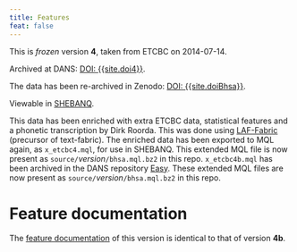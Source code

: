 ```yaml
---
title: Features
feat: false
---
```


This is *frozen* version **4**, taken from ETCBC on 2014-07-14.

Archived at DANS: [DOI: {{site.doi4}}]({{site.doi4_url}}).

The data has been re-archived in Zenodo: [DOI: {{site.doiBhsa}}]({{site.doiBhsa_url}}).

Viewable in [SHEBANQ]({{site.shebanq}}).

This data has been enriched with extra ETCBC data, statistical features and a phonetic transcription
by Dirk Roorda.
This was done using
[LAF-Fabric]({{site.lf}}) (precursor of text-fabric).
The enriched data has been exported to MQL again, as `x_etcbc4.mql`, for use in SHEBANQ.
This extended MQL file is now present as `source/`*version*`/bhsa.mql.bz2` in this repo.
`x_etcbc4b.mql` has been archived in the DANS repository [Easy]({{site.doi4b_url}}).
These extended MQL files are now present as `source/`*version*`/bhsa.mql.bz2` in this repo.

# Feature documentation
The [feature documentation](../4b/index.html) of this version is identical to that of version **4b**.
